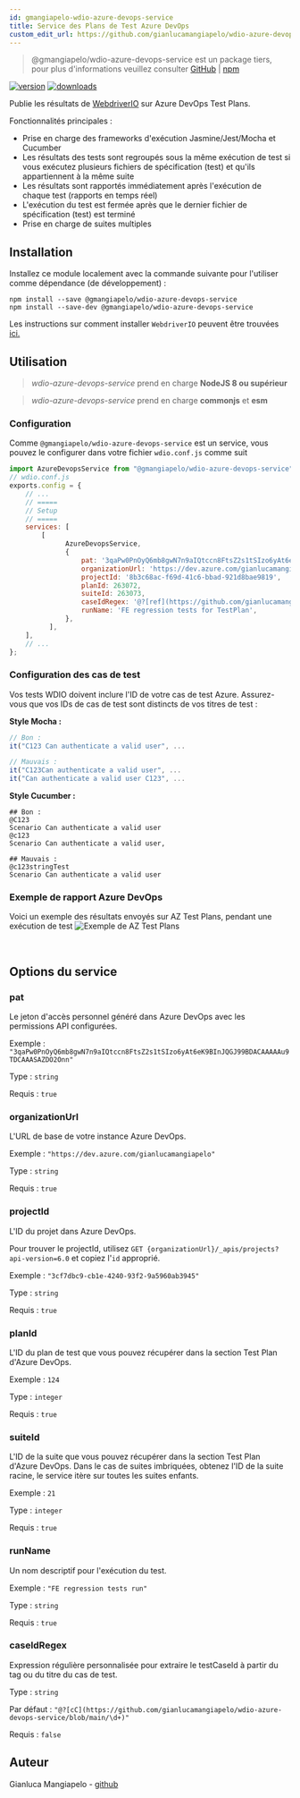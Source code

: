 ```yaml
---
id: gmangiapelo-wdio-azure-devops-service
title: Service des Plans de Test Azure DevOps
custom_edit_url: https://github.com/gianlucamangiapelo/wdio-azure-devops-service/edit/main/README.md
---
```



> @gmangiapelo/wdio-azure-devops-service est un package tiers, pour plus d'informations veuillez consulter [GitHub](https://github.com/gianlucamangiapelo/wdio-azure-devops-service) | [npm](https://www.npmjs.com/package/@gmangiapelo/wdio-azure-devops-service)

[![version](https://img.shields.io/npm/v/@gmangiapelo/wdio-azure-devops-service.svg)](https://www.npmjs.com/package/@gmangiapelo/wdio-azure-devops-service)
[![downloads](https://img.shields.io/npm/dt/@gmangiapelo/wdio-azure-devops-service.svg)](https://www.npmjs.com/package/@gmangiapelo/wdio-azure-devops-service)

Publie les résultats de [WebdriverIO](https://webdriver.io/) sur Azure DevOps Test Plans.

Fonctionnalités principales :

* Prise en charge des frameworks d'exécution Jasmine/Jest/Mocha et Cucumber
* Les résultats des tests sont regroupés sous la même exécution de test si vous exécutez plusieurs fichiers de spécification (test) et qu'ils appartiennent à la même suite
* Les résultats sont rapportés immédiatement après l'exécution de chaque test (rapports en temps réel)
* L'exécution du test est fermée après que le dernier fichier de spécification (test) est terminé
* Prise en charge de suites multiples


## Installation

Installez ce module localement avec la commande suivante pour l'utiliser comme dépendance (de développement) :

```shell
npm install --save @gmangiapelo/wdio-azure-devops-service
npm install --save-dev @gmangiapelo/wdio-azure-devops-service
```

Les instructions sur comment installer `WebdriverIO` peuvent être trouvées [ici.](https://webdriver.io/docs/gettingstarted)

## Utilisation

> _wdio-azure-devops-service_ prend en charge **NodeJS 8 ou supérieur**

> _wdio-azure-devops-service_ prend en charge **commonjs** et **esm**

### Configuration

Comme `@gmangiapelo/wdio-azure-devops-service` est un service, vous pouvez le configurer dans votre fichier `wdio.conf.js` comme suit

```js
import AzureDevopsService from "@gmangiapelo/wdio-azure-devops-service";
// wdio.conf.js
exports.config = {
    // ...
    // =====
    // Setup
    // =====
    services: [
        [
              AzureDevopsService,
              {
                  pat: '3qaPw0PnOyQ6mb8gwN7n9aIQtccn8FtsZ2s1tSIzo6yAt6eK9BInJQGJ99BDACAAAAAu9TDCAAASAZDO2Onn',
                  organizationUrl: 'https://dev.azure.com/gianlucamangiapelo',
                  projectId: '8b3c68ac-f69d-41c6-bbad-921d8bae9819',
                  planId: 263072,
                  suiteId: 263073,
                  caseIdRegex: '@?[ref](https://github.com/gianlucamangiapelo/wdio-azure-devops-service/blob/main/\\d+)',
                  runName: 'FE regression tests for TestPlan',
              },
          ],
    ],
    // ...
};
```

### Configuration des cas de test

Vos tests WDIO doivent inclure l'ID de votre cas de test Azure. Assurez-vous que vos IDs de cas de test sont distincts de vos titres de test :

**Style Mocha :**
```Javascript
// Bon :
it("C123 Can authenticate a valid user", ...

// Mauvais :
it("C123Can authenticate a valid user", ...
it("Can authenticate a valid user C123", ...
```

**Style Cucumber :**
```Gherkin
## Bon :
@C123
Scenario Can authenticate a valid user
@c123
Scenario Can authenticate a valid user,

## Mauvais :
@c123stringTest
Scenario Can authenticate a valid user
```

### Exemple de rapport Azure DevOps

Voici un exemple des résultats envoyés sur AZ Test Plans, pendant une exécution de test
![Exemple de AZ Test Plans](https://github.com/gianlucamangiapelo/wdio-azure-devops-service/blob/main/./img/AZ-DevOps-example.png)

<br />

## Options du service

### pat

Le jeton d'accès personnel généré dans Azure DevOps avec les permissions API configurées.

Exemple : `"3qaPw0PnOyQ6mb8gwN7n9aIQtccn8FtsZ2s1tSIzo6yAt6eK9BInJQGJ99BDACAAAAAu9TDCAAASAZDO2Onn"`

Type : `string`

Requis : `true`

### organizationUrl

L'URL de base de votre instance Azure DevOps.

Exemple : `"https://dev.azure.com/gianlucamangiapelo"`

Type : `string`

Requis : `true`

### projectId

L'ID du projet dans Azure DevOps.

Pour trouver le projectId, utilisez `GET {organizationUrl}/_apis/projects?api-version=6.0` et copiez l'`id` approprié.

Exemple : `"3cf7dbc9-cb1e-4240-93f2-9a5960ab3945"`

Type : `string`

Requis : `true`

### planId

L'ID du plan de test que vous pouvez récupérer dans la section Test Plan d'Azure DevOps.

Exemple : `124`

Type : `integer`

Requis : `true`

### suiteId

L'ID de la suite que vous pouvez récupérer dans la section Test Plan d'Azure DevOps. Dans le cas de suites imbriquées, obtenez l'ID de la suite racine, le service itère sur toutes les suites enfants.

Exemple : `21`

Type : `integer`

Requis : `true`

### runName

Un nom descriptif pour l'exécution du test.

Exemple : `"FE regression tests run"`

Type : `string`

Requis : `true`

### caseIdRegex

Expression régulière personnalisée pour extraire le testCaseId à partir du tag ou du titre du cas de test.

Type : `string`

Par défaut : `"@?[cC](https://github.com/gianlucamangiapelo/wdio-azure-devops-service/blob/main/\d+)"`

Requis : `false`

## Auteur
Gianluca Mangiapelo - [github](https://github.com/gianlucamangiapelo)